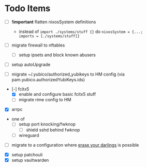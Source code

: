 # Todo Items
- [ ] **!important** flatten nixosSystem definitions
	- instead of `import ./systems/stuff {}` do `nixosSystem = {...; imports = [./systems/stuff]}`

- [ ] migrate firewall to nftables
	- [ ] setup ipsets and block known abusers
- [ ] setup autoUpgrade
- [ ] migrate ~/.yubico/authorized_yubikeys to HM config (via pam.yubico.authorizedYubiKeys.ids)

- [-] fcitx5
	- [x] enable and configure basic fcitx5 stuff
	- [ ] migrate rime config to HM
- [x] arrpc

- one of
	- [ ] setup port knocking/fwknop
		- [ ] shield sshd behind fwknop
	- [ ] wireguard

<!-- very future tasks -->
- [ ] migrate to a configuration where [erase your darlings](https://grahamc.com/blog/erase-your-darlings/) is possible

<!-- ## Completed Tasks -->
- [x] setup patchouli
- [x] setup vaultwarden
